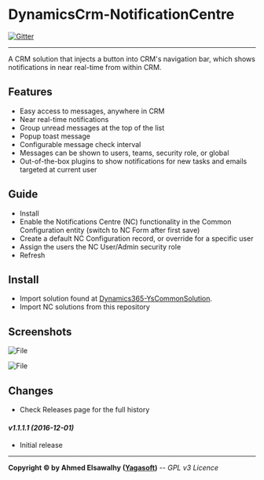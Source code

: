 # DynamicsCrm-NotificationCentre

[![Gitter](https://badges.gitter.im/Join%20Chat.svg)](https://gitter.im/yagasoft/DynamicsCrm-NotificationCentre?utm_source=badge&utm_medium=badge&utm_campaign=pr-badge)

---

A CRM solution that injects a button into CRM's navigation bar, which shows notifications in near real-time from within CRM.

## Features

  + Easy access to messages, anywhere in CRM
  + Near real-time notifications
  + Group unread messages at the top of the list
  + Popup toast message
  + Configurable message check interval
  + Messages can be shown to users, teams, security role, or global
  + Out-of-the-box plugins to show notifications for new tasks and emails targeted at current user

## Guide

  + Install
  + Enable the Notifications Centre (NC) functionality in the Common Configuration entity (switch to NC Form after first save)
  + Create a default NC Configuration record, or override for a specific user
  + Assign the users the NC User/Admin security role
  + Refresh

## Install

  + Import solution found at [Dynamics365-YsCommonSolution](https://github.com/yagasoft/Dynamics365-YsCommonSolution).
  + Import NC solutions from this repository

## Screenshots

![File](https://github.com/yagasoft/DynamicsCrm-NotificationCentre/raw/master/imgs/nc-new-notification.png)

![File](https://github.com/yagasoft/DynamicsCrm-NotificationCentre/raw/master/imgs/nc-menu.png)

## Changes
+ Check Releases page for the full history
#### _v1.1.1.1 (2016-12-01)_
+ Initial release

---
**Copyright &copy; by Ahmed Elsawalhy ([Yagasoft](https://yagasoft.com))** -- _GPL v3 Licence_
